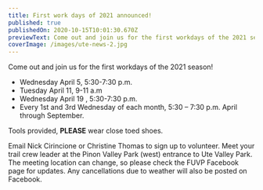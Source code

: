 ```yaml
---
title: First work days of 2021 announced!
published: true
publishedOn: 2020-10-15T10:01:30.670Z
previewText: Come out and join us for the first workdays of the 2021 season!
coverImage: /images/ute-news-2.jpg
---
```


Come out and join us for the first workdays of the 2021 season!

* Wednesday April 5, 5:30-7:30 p.m.
* Tuesday April 11, 9-11 a.m
* Wednesday April 19 , 5:30-7:30 p.m.
* Every 1st and 3rd Wednesday of each month, 5:30 – 7:30 p.m. April through September.

Tools provided, **PLEASE** wear close toed shoes.

Email Nick Cirincione or Christine Thomas to sign up to volunteer.  Meet your trail crew leader at the Pinon Valley Park (west) entrance to Ute Valley Park. The meeting location can change, so please check the FUVP Facebook page for updates. Any cancellations due to weather will also be posted on Facebook.
